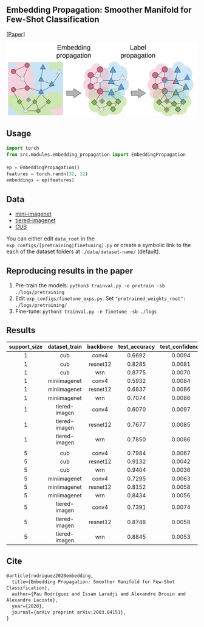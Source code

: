 ## Embedding Propagation: Smoother Manifold for Few-Shot Classification 
[[Paper](https://arxiv.org/abs/2003.04151)]

![](embedding_prop.jpeg)

## Usage
```python
import torch
from src.modules.embedding_propagation import EmbeddingPropagation

ep = EmbeddingPropagation()
features = torch.randn(32, 32)
embeddings = ep(features)
```

## Data
* [mini-imagenet](https://github.com/renmengye/few-shot-ssl-public#miniimagenet)
* [tiered-imagenet](https://github.com/renmengye/few-shot-ssl-public#tieredimagenet)
* [CUB](https://github.com/wyharveychen/CloserLookFewShot/tree/master/filelists/CUB)

You can either edit `data_root` in the `exp_configs/[pretraining|finetuning].py` or create a symbolic link to the each of the dataset folders at `./data/dataset-name/` (default).

## Reproducing results in the paper
1. Pre-train the models: `python3 trainval.py -e pretrain -sb ./logs/pretraining`
2. Edit `exp_configs/finetune_exps.py`. Set `"pretrained_weights_root": ./logs/pretraining/`
3. Fine-tune: `python3 trainval.py -e finetune -sb ./logs`

## Results
|support_size|dataset_train|backbone|test_accuracy|test_confidence|
|:----------------:|:-----------:|:------:|:-----------:|:-------------:|
|        1         |     cub     | conv4  |   0.6692    |    0.0094     |
|        1         |     cub     |resnet12|   0.8285    |    0.0081     |
|        1         |     cub     |  wrn   |   0.8775    |    0.0070     |
|        1         |miniimagenet | conv4  |   0.5932    |    0.0084     |
|        1         |miniimagenet |resnet12|   0.6837    |    0.0086     |
|        1         |miniimagenet |  wrn   |   0.7074    |    0.0086     |
|        1         |tiered-imagen| conv4  |   0.6070    |    0.0097     |
|        1         |tiered-imagen|resnet12|   0.7677    |    0.0085     |
|        1         |tiered-imagen|  wrn   |   0.7850    |    0.0086     |
|                  |             |        |             |               |
|        5         |     cub     | conv4  |   0.7984    |    0.0067     |
|        5         |     cub     |resnet12|   0.9132    |    0.0042     |
|        5         |     cub     |  wrn   |   0.9404    |    0.0036     |
|        5         |miniimagenet | conv4  |   0.7295    |    0.0063     |
|        5         |miniimagenet |resnet12|   0.8152    |    0.0058     |
|        5         |miniimagenet |  wrn   |   0.8434    |    0.0056     |
|        5         |tiered-imagen| conv4  |   0.7391    |    0.0074     |
|        5         |tiered-imagen|resnet12|   0.8748    |    0.0058     |
|        5         |tiered-imagen|  wrn   |   0.8845    |    0.0053     |

## Cite
```
@article{rodriguez2020embedding,
  title={Embedding Propagation: Smoother Manifold for Few-Shot Classification},
  author={Pau Rodríguez and Issam Laradji and Alexandre Drouin and Alexandre Lacoste},
  year={2020},
  journal={arXiv preprint arXiv:2003.04151},
}
```
